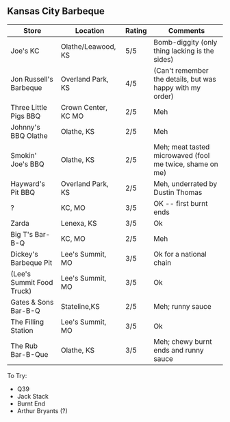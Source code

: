 ## Kansas City Barbeque

| Store | Location | Rating | Comments |
|-------|----------|--------|----------|
| Joe's KC | Olathe/Leawood, KS  | 5/5 | Bomb-diggity (only thing lacking is the sides) |
| Jon Russell's Barbeque | Overland Park, KS | 4/5 | (Can't remember the details, but was happy with my order) |
| Three Little Pigs BBQ | Crown Center, KC MO | 2/5 | Meh |
| Johnny's BBQ Olathe | Olathe, KS  | 2/5 | Meh |
| Smokin' Joe's BBQ | Olathe, KS | 2/5 | Meh; meat tasted microwaved (fool me twice, shame on me) |
| Hayward's Pit BBQ | Overland Park, KS | 2/5 | Meh, underrated by Dustin Thomas |
| ? | KC, MO | 3/5 | OK -- first burnt ends |
| Zarda | Lenexa, KS | 3/5 | Ok |
| Big T's Bar-B-Q | KC, MO | 2/5 | Meh |
| Dickey's Barbeque Pit | Lee's Summit, MO | 3/5 | Ok for a national chain | 
| (Lee's Summit Food Truck) | Lee's Summit, MO | 3/5 | Ok |
| Gates & Sons Bar-B-Q | Stateline,KS | 2/5 | Meh; runny sauce |
| The Filling Station | Lee's Summit, MO | 3/5 | Ok |
| The Rub Bar-B-Que | Olathe, KS | 3/5 | Meh; chewy burnt ends and runny sauce |

To Try:
- Q39
- Jack Stack
- Burnt End
- Arthur Bryants (?)
